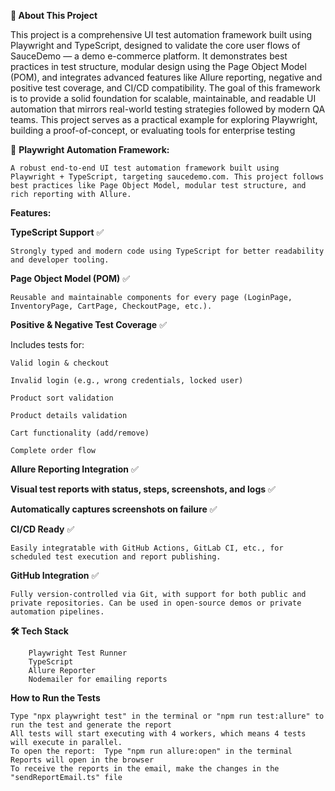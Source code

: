 **📖 About This Project**

This project is a comprehensive UI test automation framework built using Playwright and TypeScript, designed to validate the core user flows of SauceDemo — a demo e-commerce platform. It demonstrates best practices in test structure, modular design using the Page Object Model (POM), and integrates advanced features like Allure reporting, negative and positive test coverage, and CI/CD compatibility. The goal of this framework is to provide a solid foundation for scalable, maintainable, and readable UI automation that mirrors real-world testing strategies followed by modern QA teams. This project serves as a practical example for exploring Playwright, building a proof-of-concept, or evaluating tools for enterprise testing


🚀 **Playwright Automation Framework:**

    A robust end-to-end UI test automation framework built using Playwright + TypeScript, targeting saucedemo.com. This project follows best practices like Page Object Model, modular test structure, and rich reporting with Allure.

**Features:**

**TypeScript Support** ✅

    Strongly typed and modern code using TypeScript for better readability and developer tooling.

**Page Object Model (POM)** ✅

    Reusable and maintainable components for every page (LoginPage, InventoryPage, CartPage, CheckoutPage, etc.).

**Positive & Negative Test Coverage** ✅

  Includes tests for:

    Valid login & checkout

    Invalid login (e.g., wrong credentials, locked user)

    Product sort validation

    Product details validation

    Cart functionality (add/remove)

    Complete order flow

**Allure Reporting Integration** ✅

**Visual test reports with status, steps, screenshots, and logs** ✅

**Automatically captures screenshots on failure** ✅

**CI/CD Ready** ✅

    Easily integratable with GitHub Actions, GitLab CI, etc., for scheduled test execution and report publishing.

**GitHub Integration** ✅

    Fully version-controlled via Git, with support for both public and private repositories. Can be used in open-source demos or private automation pipelines.

**🛠 Tech Stack**

        Playwright Test Runner
        TypeScript
        Allure Reporter
        Nodemailer for emailing reports

**How to Run the Tests**

    Type "npx playwright test" in the terminal or "npm run test:allure" to run the test and generate the report
    All tests will start executing with 4 workers, which means 4 tests will execute in parallel.
    To open the report:  Type "npm run allure:open" in the terminal
    Reports will open in the browser
    To receive the reports in the email, make the changes in the "sendReportEmail.ts" file
    
